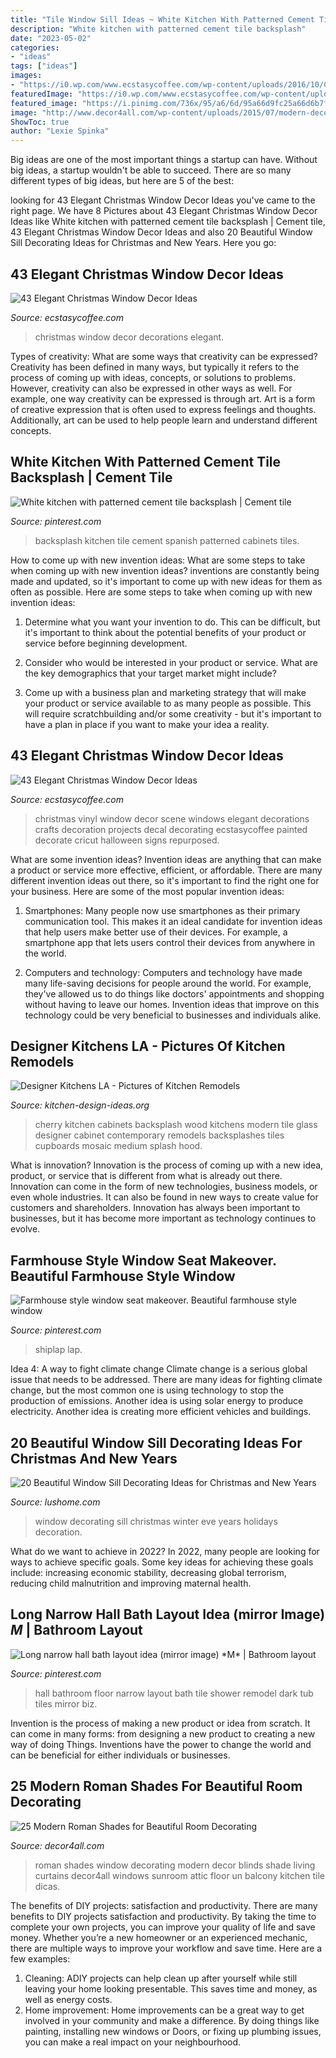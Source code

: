 ```yaml
---
title: "Tile Window Sill Ideas ~ White Kitchen With Patterned Cement Tile Backsplash"
description: "White kitchen with patterned cement tile backsplash"
date: "2023-05-02"
categories:
- "ideas"
tags: ["ideas"]
images:
- "https://i0.wp.com/www.ecstasycoffee.com/wp-content/uploads/2016/10/Christmas-Window-Decorations-Ideas-10.jpg"
featuredImage: "https://i0.wp.com/www.ecstasycoffee.com/wp-content/uploads/2016/10/Christmas-Window-Decorations-Ideas-10.jpg"
featured_image: "https://i.pinimg.com/736x/95/a6/6d/95a66d9fc25a66d6b7fa4e69a0b70b65.jpg"
image: "http://www.decor4all.com/wp-content/uploads/2015/07/modern-decor-ideas-roman-shades-window-coverings-18.jpg"
ShowToc: true
author: "Lexie Spinka"
---
```



Big ideas are one of the most important things a startup can have. Without big ideas, a startup wouldn't be able to succeed. There are so many different types of big ideas, but here are 5 of the best: 

	

		
looking for 43 Elegant Christmas Window Decor Ideas you've came to the right page. We have 8 Pictures about 43 Elegant Christmas Window Decor Ideas like White kitchen with patterned cement tile backsplash | Cement tile, 43 Elegant Christmas Window Decor Ideas and also 20 Beautiful Window Sill Decorating Ideas for Christmas and New Years. Here you go:
		
    
## 43 Elegant Christmas Window Decor Ideas

<img loading=lazy src="https://i0.wp.com/www.ecstasycoffee.com/wp-content/uploads/2016/10/Christmas-Window-Decorations-Ideas-10.jpg" onerror="this.onerror=null;this.src='https://tse3.mm.bing.net/th?id=OIP.3D7_axj7SZlSIYt6HquwPgHaK6&amp;pid=15.1';" alt="43 Elegant Christmas Window Decor Ideas">

_Source: ecstasycoffee.com_

>christmas window decor decorations elegant. 

	

Types of creativity: What are some ways that creativity can be expressed?
Creativity has been defined in many ways, but typically it refers to the process of coming up with ideas, concepts, or solutions to problems. However, creativity can also be expressed in other ways as well. For example, one way creativity can be expressed is through art. Art is a form of creative expression that is often used to express feelings and thoughts. Additionally, art can be used to help people learn and understand different concepts.

    
## White Kitchen With Patterned Cement Tile Backsplash | Cement Tile

<img loading=lazy src="https://i.pinimg.com/736x/c6/b0/44/c6b0441b6034293e1b7a4e2ddf0c6acf.jpg" onerror="this.onerror=null;this.src='https://tse4.mm.bing.net/th?id=OIP.wyikxmIMmViqbxXAsMrJawHaJ3&amp;pid=15.1';" alt="White kitchen with patterned cement tile backsplash | Cement tile">

_Source: pinterest.com_

>backsplash kitchen tile cement spanish patterned cabinets tiles. 

	

How to come up with new invention ideas: What are some steps to take when coming up with new invention ideas?
inventions are constantly being made and updated, so it's important to come up with new ideas for them as often as possible. Here are some steps to take when coming up with new invention ideas:
1. Determine what you want your invention to do. This can be difficult, but it's important to think about the potential benefits of your product or service before beginning development.

2. Consider who would be interested in your product or service. What are the key demographics that your target market might include?

3. Come up with a business plan and marketing strategy that will make your product or service available to as many people as possible. This will require scratchbuilding and/or some creativity - but it's important to have a plan in place if you want to make your idea a reality.


    
## 43 Elegant Christmas Window Decor Ideas

<img loading=lazy src="https://i0.wp.com/www.ecstasycoffee.com/wp-content/uploads/2016/10/a-great-Christmas-vinyl-scene.jpg" onerror="this.onerror=null;this.src='https://tse3.mm.bing.net/th?id=OIP.tgRAucNjUuI2rnggjtSu1QHaJ4&amp;pid=15.1';" alt="43 Elegant Christmas Window Decor Ideas">

_Source: ecstasycoffee.com_

>christmas vinyl window decor scene windows elegant decorations crafts decoration projects decal decorating ecstasycoffee painted decorate cricut halloween signs repurposed. 

	

What are some invention ideas?
Invention ideas are anything that can make a product or service more effective, efficient, or affordable. There are many different invention ideas out there, so it's important to find the right one for your business. Here are some of the most popular invention ideas:
1. Smartphones: Many people now use smartphones as their primary communication tool. This makes it an ideal candidate for invention ideas that help users make better use of their devices. For example, a smartphone app that lets users control their devices from anywhere in the world.

2. Computers and technology: Computers and technology have made many life-saving decisions for people around the world. For example, they've allowed us to do things like doctors' appointments and shopping without having to leave our homes. Invention ideas that improve on this technology could be very beneficial to businesses and individuals alike.


    
## Designer Kitchens LA - Pictures Of Kitchen Remodels

<img loading=lazy src="http://www.kitchen-design-ideas.org/images/kitchen-cabinets-modern-medium-wood-059a-dkl006-cherry-luxury-glass-backsplash-hood.jpg" onerror="this.onerror=null;this.src='https://tse2.mm.bing.net/th?id=OIP.6TNAINhB86kGp7neDuBdNgHaFj&amp;pid=15.1';" alt="Designer Kitchens LA - Pictures of Kitchen Remodels">

_Source: kitchen-design-ideas.org_

>cherry kitchen cabinets backsplash wood kitchens modern tile glass designer cabinet contemporary remodels backsplashes tiles cupboards mosaic medium splash hood. 

	

What is innovation?
Innovation is the process of coming up with a new idea, product, or service that is different from what is already out there. Innovation can come in the form of new technologies, business models, or even whole industries. It can also be found in new ways to create value for customers and shareholders. Innovation has always been important to businesses, but it has become more important as technology continues to evolve.

    
## Farmhouse Style Window Seat Makeover. Beautiful Farmhouse Style Window

<img loading=lazy src="https://i.pinimg.com/736x/95/a6/6d/95a66d9fc25a66d6b7fa4e69a0b70b65.jpg" onerror="this.onerror=null;this.src='https://tse3.mm.bing.net/th?id=OIP.KSNP_VP5vGWO9LSsaz8CgwHaLL&amp;pid=15.1';" alt="Farmhouse style window seat makeover. Beautiful farmhouse style window">

_Source: pinterest.com_

>shiplap lap. 

	

Idea 4: A way to fight climate change
Climate change is a serious global issue that needs to be addressed. There are many ideas for fighting climate change, but the most common one is using technology to stop the production of emissions. Another idea is using solar energy to produce electricity. Another idea is creating more efficient vehicles and buildings.

    
## 20 Beautiful Window Sill Decorating Ideas For Christmas And New Years

<img loading=lazy src="https://www.lushome.com/wp-content/uploads/2011/12/chrismas-decoration-window-decorating-candle-centerpieces-5.jpg" onerror="this.onerror=null;this.src='https://tse3.mm.bing.net/th?id=OIP.7ZnGkXfjq9YV3alOB0LIUQAAAA&amp;pid=15.1';" alt="20 Beautiful Window Sill Decorating Ideas for Christmas and New Years">

_Source: lushome.com_

>window decorating sill christmas winter eve years holidays decoration. 

	

What do we want to achieve in 2022?
In 2022, many people are looking for ways to achieve specific goals. Some key ideas for achieving these goals include: increasing economic stability, decreasing global terrorism, reducing child malnutrition and improving maternal health.

    
## Long Narrow Hall Bath Layout Idea (mirror Image) *M* | Bathroom Layout

<img loading=lazy src="https://i.pinimg.com/736x/d1/77/c8/d177c88d103a4e2ccf23eea75a093e0a--mirror-image-hall.jpg" onerror="this.onerror=null;this.src='https://tse4.mm.bing.net/th?id=OIP.gdN7FugGHtEe7NSvcAcccgHaLH&amp;pid=15.1';" alt="Long narrow hall bath layout idea (mirror image) *M* | Bathroom layout">

_Source: pinterest.com_

>hall bathroom floor narrow layout bath tile shower remodel dark tub tiles mirror biz. 

	

Invention is the process of making a new product or idea from scratch. It can come in many forms: from designing a new product to creating a new way of doing Things. Inventions have the power to change the world and can be beneficial for either individuals or businesses.

    
## 25 Modern Roman Shades For Beautiful Room Decorating

<img loading=lazy src="http://www.decor4all.com/wp-content/uploads/2015/07/modern-decor-ideas-roman-shades-window-coverings-18.jpg" onerror="this.onerror=null;this.src='https://tse1.mm.bing.net/th?id=OIP.mUoLlVT4d6V19IJLdLBmswAAAA&amp;pid=15.1';" alt="25 Modern Roman Shades for Beautiful Room Decorating">

_Source: decor4all.com_

>roman shades window decorating modern decor blinds shade living curtains decor4all windows sunroom attic floor un balcony kitchen tile dicas. 

	

The benefits of DIY projects: satisfaction and productivity.
There are many benefits to DIY projects satisfaction and productivity. By taking the time to complete your own projects, you can improve your quality of life and save money. Whether you’re a new homeowner or an experienced mechanic, there are multiple ways to improve your workflow and save time. Here are a few examples: 
1. Cleaning: ADIY projects can help clean up after yourself while still leaving your home looking presentable. This saves time and money, as well as energy costs. 
2. Home improvement: Home improvements can be a great way to get involved in your community and make a difference. By doing things like painting, installing new windows or Doors, or fixing up plumbing issues, you can make a real impact on your neighbourhood. 

